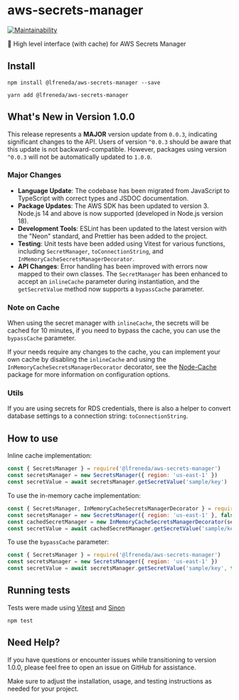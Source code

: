 # aws-secrets-manager

[![Maintainability](https://api.codeclimate.com/v1/badges/05eab62203d074210414/maintainability)](https://codeclimate.com/github/lfreneda/aws-secrets-manager/maintainability)

:key: High level interface (with cache) for AWS Secrets Manager

## Install

```shell
npm install @lfreneda/aws-secrets-manager --save
```

```shell
yarn add @lfreneda/aws-secrets-manager
```

## What's New in Version 1.0.0

This release represents a **MAJOR** version update from `0.0.3`, indicating significant changes to the API. Users of version `^0.0.3` should be aware that this update is not backward-compatible. However, packages using version `^0.0.3` will not be automatically updated to `1.0.0`.

### Major Changes

- **Language Update**: The codebase has been migrated from JavaScript to TypeScript with correct types and JSDOC documentation.
- **Package Updates**: The AWS SDK has been updated to version 3. Node.js 14 and above is now supported (developed in Node.js version 18).
- **Development Tools**: ESLint has been updated to the latest version with the "Neon" standard, and Prettier has been added to the project.
- **Testing**: Unit tests have been added using Vitest for various functions, including `SecretManager`, `toConnectionString`, and `InMemoryCacheSecretsManagerDecorator`.
- **API Changes**: Error handling has been improved with errors now mapped to their own classes. The `SecretManager` has been enhanced to accept an `inlineCache` parameter during instantiation, and the `getSecretValue` method now supports a `bypassCache` parameter.

### Note on Cache

When using the secret manager with `inlineCache`, the secrets will be cached for 10 minutes, if you need to bypass the cache, you can use the `bypassCache` parameter.

If your needs require any changes to the cache, you can implement your own cache by disabling the `inlineCache` and using the `InMemoryCacheSecretsManagerDecorator` decorator, see the [Node-Cache](https://www.npmjs.com/package/node-cache) package for more information on configuration options.

### Utils

If you are using secrets for RDS credentials, there is also a helper to convert database settings to a connection string: `toConnectionString`.

## How to use

Inline cache implementation:

```javascript
const { SecretsManager } = require('@lfreneda/aws-secrets-manager')
const secretsManager = new SecretsManager({ region: 'us-east-1' })
const secretValue = await secretsManager.getSecretValue('sample/key')
```

To use the in-memory cache implementation:

```javascript
const { SecretsManager, InMemoryCacheSecretsManagerDecorator } = require('@lfreneda/aws-secrets-manager')
const secretsManager = new SecretsManager({ region: 'us-east-1' }, false)
const cachedSecretManager = new InMemoryCacheSecretsManagerDecorator(secretsManager)
const secretValue = await cachedSecretManager.getSecretValue('sample/key')
```

To use the `bypassCache` parameter:

```javascript
const { SecretsManager } = require('@lfreneda/aws-secrets-manager')
const secretsManager = new SecretsManager({ region: 'us-east-1' })
const secretValue = await secretsManager.getSecretValue('sample/key', true)
```

## Running tests

Tests were made using [Vitest](https://vitest.dev/) and [Sinon](https://sinonjs.org/)

```shell
npm test
```

## Need Help?

If you have questions or encounter issues while transitioning to version 1.0.0, please feel free to open an issue on GitHub for assistance.

Make sure to adjust the installation, usage, and testing instructions as needed for your project.